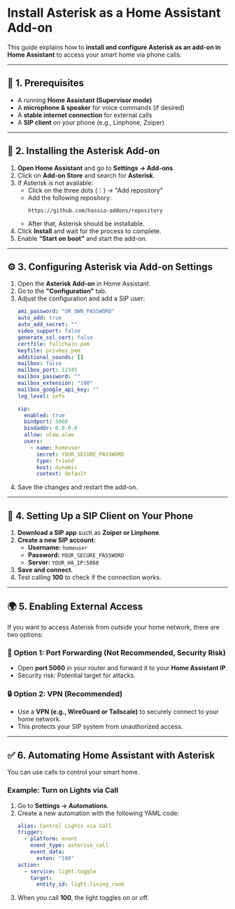 # Install Asterisk as a Home Assistant Add-on

This guide explains how to **install and configure Asterisk as an add-on in Home Assistant** to access your smart home via phone calls.

---

## 🔧 **1. Prerequisites**
- A running **Home Assistant (Supervisor mode)**
- A **microphone & speaker** for voice commands (if desired)
- A **stable internet connection** for external calls
- A **SIP client** on your phone (e.g., Linphone, Zoiper)

---

## 🚀 **2. Installing the Asterisk Add-on**
1. **Open Home Assistant** and go to **Settings → Add-ons**.
2. Click on **Add-on Store** and search for **Asterisk**.
3. If Asterisk is not available:
   - Click on the three dots (⋮) → "Add repository"
   - Add the following repository:
     ```
     https://github.com/hassio-addons/repository
     ```
   - After that, Asterisk should be installable.
4. Click **Install** and wait for the process to complete.
5. Enable **“Start on boot”** and start the add-on.

---

## ⚙️ **3. Configuring Asterisk via Add-on Settings**

1. Open the **Asterisk Add-on** in Home Assistant.
2. Go to the **"Configuration"** tab.
3. Adjust the configuration and add a SIP user:
   ```yaml
   ami_password: "UR_OWN_PASSWORD"
   auto_add: true
   auto_add_secret: ""
   video_support: false
   generate_ssl_cert: false
   certfile: fullchain.pem
   keyfile: privkey.pem
   additional_sounds: []
   mailbox: false
   mailbox_port: 12345
   mailbox_password: ""
   mailbox_extension: "100"
   mailbox_google_api_key: ""
   log_level: info

   sip:
     enabled: true
     bindport: 5060
     bindaddr: 0.0.0.0
     allow: ulaw,alaw
     users:
       - name: homeuser
         secret: YOUR_SECURE_PASSWORD
         type: friend
         host: dynamic
         context: default
   ```
4. Save the changes and restart the add-on.

---

## 📲 **4. Setting Up a SIP Client on Your Phone**
1. **Download a SIP app** such as **Zoiper or Linphone**.
2. **Create a new SIP account**:
   - **Username:** `homeuser`
   - **Password:** `YOUR_SECURE_PASSWORD`
   - **Server:** `YOUR_HA_IP:5060`
3. **Save and connect**.
4. Test calling **100** to check if the connection works.

---

## 🌍 **5. Enabling External Access**
If you want to access Asterisk from outside your home network, there are two options:

### 🔗 **Option 1: Port Forwarding** (Not Recommended, Security Risk)
- Open **port 5060** in your router and forward it to your **Home Assistant IP**.
- Security risk: Potential target for attacks.

### 🔒 **Option 2: VPN (Recommended)**
- Use a **VPN (e.g., WireGuard or Tailscale)** to securely connect to your home network.
- This protects your SIP system from unauthorized access.

---

## ✅ **6. Automating Home Assistant with Asterisk**
You can use calls to control your smart home.

### Example: **Turn on Lights via Call**
1. Go to **Settings → Automations**.
2. Create a new automation with the following YAML code:
   ```yaml
   alias: Control Lights via Call
   trigger:
     - platform: event
       event_type: asterisk_call
       event_data:
         exten: "100"
   action:
     - service: light.toggle
       target:
         entity_id: light.living_room
   ```
3. When you call **100**, the light toggles on or off.

